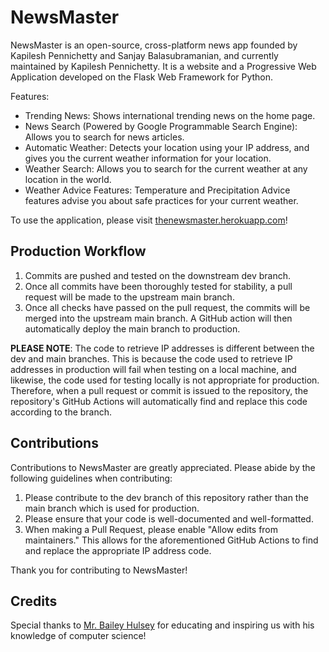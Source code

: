 # NewsMaster
NewsMaster is an open-source, cross-platform news app founded by Kapilesh Pennichetty and Sanjay Balasubramanian, and currently maintained by Kapilesh Pennichetty. It is a website and a Progressive Web Application developed on the Flask Web Framework for Python.

Features:
- Trending News: Shows international trending news on the home page.
- News Search (Powered by Google Programmable Search Engine): Allows you to search for news articles.
- Automatic Weather: Detects your location using your IP address, and gives you the current weather information for your location.
- Weather Search: Allows you to search for the current weather at any location in the world.
- Weather Advice Features: Temperature and Precipitation Advice features advise you about safe practices for your current weather.

To use the application, please visit [thenewsmaster.herokuapp.com](thenewsmaster.herokuapp.com)!

## Production Workflow
1. Commits are pushed and tested on the downstream dev branch.
2. Once all commits have been thoroughly tested for stability, a pull request will be made to the upstream main branch.
3. Once all checks have passed on the pull request, the commits will be merged into the upstream main branch. A GitHub action will then automatically deploy the main branch to production.

**PLEASE NOTE**: The code to retrieve IP addresses is different between the dev and main branches. This is because the code used to retrieve IP addresses in production will fail when testing on a local machine, and likewise, the code used for testing locally is not appropriate for production. Therefore, when a pull request or commit is issued to the repository, the repository's GitHub Actions will automatically find and replace this code according to the branch.

## Contributions
Contributions to NewsMaster are greatly appreciated. Please abide by the following guidelines when contributing:
1. Please contribute to the dev branch of this repository rather than the main branch which is used for production.
2. Please ensure that your code is well-documented and well-formatted.
3. When making a Pull Request, please enable "Allow edits from maintainers." This allows for the aforementioned GitHub Actions to find and replace the appropriate IP address code.

Thank you for contributing to NewsMaster!

## Credits
Special thanks to [Mr. Bailey Hulsey](https://github.com/BaileyH) for educating and inspiring us with his knowledge of computer science!
